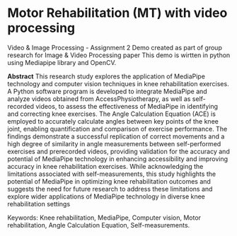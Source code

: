 # Motor Rehabilitation (MT) with video processing
Video & Image Processing - Assignment 2
Demo created as part of group research for Image & Video Processing paper
This demo is wirtten in python using Mediapipe library and OpenCV.

**Abstract**
This research study explores the application of MediaPipe technology and computer vision techniques in knee rehabilitation exercises. A Python software program is developed to integrate MediaPipe and analyze videos obtained from AccessPhysiotherapy, as well as self-recorded videos, to assess the effectiveness of MediaPipe in identifying and correcting knee exercises. The Angle Calculation Equation (ACE) is employed to accurately calculate angles between key points of the knee joint, enabling quantification and comparison of exercise performance. The findings demonstrate a successful replication of correct movements and a high degree of similarity in angle measurements between self-performed exercises and prerecorded videos, providing validation for the accuracy and potential of MediaPipe technology in enhancing accessibility and improving accuracy in knee rehabilitation exercises. While acknowledging the limitations associated with self-measurements, this study highlights the potential of MediaPipe in optimizing knee rehabilitation outcomes and suggests the need for future research to address these limitations and explore wider applications of MediaPipe technology in diverse knee rehabilitation settings 

Keywords: Knee rehabilitation, MediaPipe, Computer vision, Motor rehabilitation, Angle Calculation Equation, Self-measurements. 
